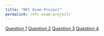 ```yaml
---
title: "NFC Exam Project"
permalink: /nfc-exam-project/
---
```


[Question 1](/nfc-exam-project/1)
[Question 2](/nfc-exam-project/2)
[Question 3](/nfc-exam-project/3)
[Question 4](/nfc-exam-project/4)